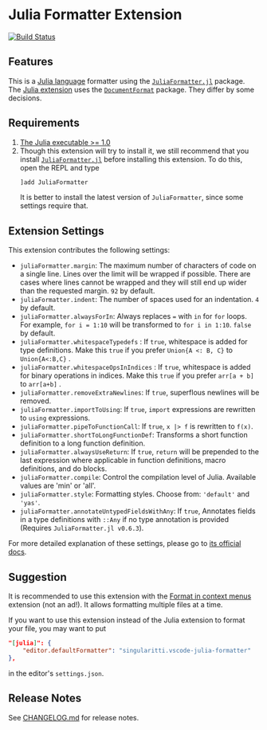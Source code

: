 # Julia Formatter Extension

[![Build Status](https://dev.azure.com/singularitti/vscode-julia-formatter/_apis/build/status/singularitti.vscode-julia-formatter?branchName=master)](https://dev.azure.com/singularitti/vscode-julia-formatter/_build/latest?definitionId=1&branchName=master)

## Features

This is a [Julia language](https://julialang.org/) formatter using the
[`JuliaFormatter.jl`](https://github.com/domluna/JuliaFormatter.jl) package. The
[Julia extension](https://marketplace.visualstudio.com/items?itemName=julialang.language-julia)
uses the [`DocumentFormat`](https://github.com/julia-vscode/DocumentFormat.jl) package.
They differ by some decisions.

## Requirements

1. [The Julia executable >= 1.0](https://julialang.org/downloads/)
2. Though this extension will try to install it, we still recommend that you install
   [`JuliaFormatter.jl`](https://github.com/domluna/JuliaFormatter.jl) before installing
   this extension. To do this, open the REPL and type
   ```julia
   ]add JuliaFormatter
   ```
   It is better to install the latest version of `JuliaFormatter`, since some settings
   require that.

## Extension Settings

This extension contributes the following settings:

* `juliaFormatter.margin`: The maximum number of characters of code on a single line. Lines
  over the limit will be wrapped if possible. There are cases where lines cannot be wrapped
  and they will still end up wider than the requested margin. `92` by default.
* `juliaFormatter.indent`: The number of spaces used for an indentation. `4` by default.
* `juliaFormatter.alwaysForIn`: Always replaces `=` with `in` for `for` loops. For example,
  `for i = 1:10` will be transformed to `for i in 1:10`. `false` by default.
* `juliaFormatter.whitespaceTypedefs` : If `true`, whitespace is added for type
  definitions. Make this `true` if you prefer `Union{A <: B, C}` to `Union{A<:B,C}` .
* `juliaFormatter.whitespaceOpsInIndices` : If `true`, whitespace is added for binary
  operations in indices. Make this `true` if you prefer `arr[a + b]` to `arr[a+b]` .
* `juliaFormatter.removeExtraNewlines`: If `true`, superflous newlines will be removed.
* `juliaFormatter.importToUsing`: If `true`, `import` expressions are rewritten to `using`
  expressions.
* `juliaFormatter.pipeToFunctionCall`: If `true`, `x |> f` is rewritten to `f(x)`.
* `juliaFormatter.shortToLongFunctionDef`: Transforms a short function definition to a long
  function definition.
* `juliaFormatter.alwaysUseReturn`: If `true`, `return` will be prepended to the last
  expression where applicable in function definitions, macro definitions, and do blocks.
* `juliaFormatter.compile`: Control the compilation level of Julia. Available values are
  'min' or 'all'.
* `juliaFormatter.style`: Formatting styles. Choose from: `'default'` and `'yas'`.
* `juliaFormatter.annotateUntypedFieldsWithAny`: If `true`, Annotates fields in a type
  definitions with `::Any` if no type annotation is provided (Requires
  `JuliaFormatter.jl v0.6.3`).

For more detailed explanation of these settings, please go to
[its official docs](https://domluna.github.io/JuliaFormatter.jl/stable/).

## Suggestion

It is recommended to use this extension with the [Format in context
menus](https://marketplace.visualstudio.com/items?itemName=lacroixdavid1.vscode-format-context-menu)
extension (not an ad!). It allows formatting multiple files at a time.

If you want to use this extension instead of the Julia extension to format your file, you
may want to put
```json
"[julia]": {
    "editor.defaultFormatter": "singularitti.vscode-julia-formatter"
},
```
in the editor's `settings.json`.

## Release Notes

See [CHANGELOG.md](./CHANGELOG.md) for release notes.
